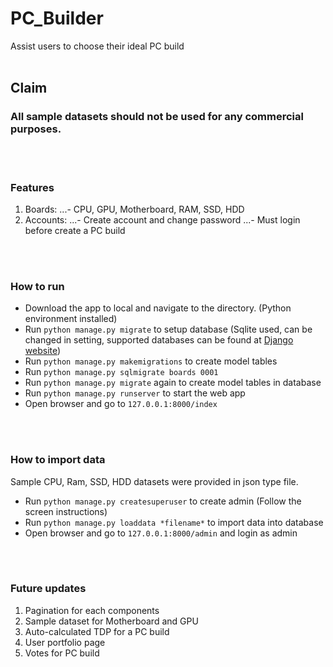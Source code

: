 # PC_Builder
Assist users to choose their ideal PC build
<br />
<br />

## Claim
### **All sample datasets should not be used for any commercial purposes.**
<br />
<br />

### Features
1. Boards:
...- CPU, GPU, Motherboard, RAM, SSD, HDD
2. Accounts:
...- Create account and change password
...- Must login before create a PC build
<br />
<br />

### How to run<br />
- Download the app to local and navigate to the directory. (Python environment installed)<br />
- Run `python manage.py migrate` to setup database (Sqlite used, can be changed in setting, supported databases can be found at [Django website](https://docs.djangoproject.com/en/3.0/intro/tutorial02/))<br />
- Run `python manage.py makemigrations` to create model tables<br />
- Run `python manage.py sqlmigrate boards 0001`<br />
- Run `python manage.py migrate` again to create model tables in database<br />
- Run `python manage.py runserver` to start the web app<br />
- Open browser and go to `127.0.0.1:8000/index`
<br />
<br />

### How to import data<br />
Sample CPU, Ram, SSD, HDD datasets were provided in json type file.<br />
- Run `python manage.py createsuperuser` to create admin (Follow the screen instructions)<br />
- Run `python manage.py loaddata *filename*` to import data into database<br />
- Open browser and go to `127.0.0.1:8000/admin` and login as admin<br />
<br />
<br />

### Future updates<br />
1. Pagination for each components<br />
2. Sample dataset for Motherboard and GPU<br />
3. Auto-calculated TDP for a PC build<br />
4. User portfolio page<br />
5. Votes for PC build<br />

